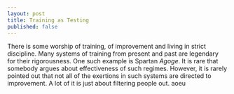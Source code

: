 ```yaml
---
layout: post
title: Training as Testing
published: false
---
```


There is some worship of training, of improvement and living in strict
discipline. Many systems of training from present and past are
legendary for their rigorousness. One such example is Spartan *Agoge*. It is rare that
somebody argues about effectiveness of such regimes. However, it is
rarely pointed out that not all of the exertions in such systems are
directed to improvement. A lot of it is just about filtering people
out. aoeu
